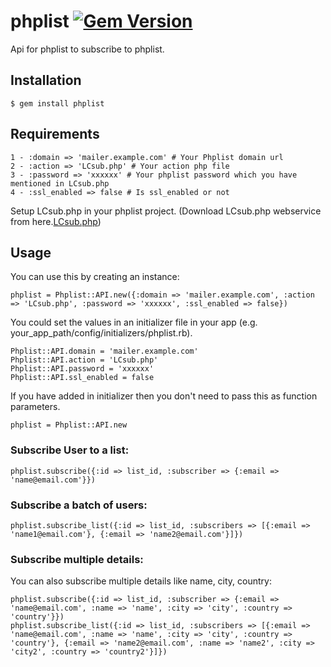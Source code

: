 # phplist [![Gem Version](https://badge.fury.io/rb/phplist.png)](http://badge.fury.io/rb/phplist)

Api for phplist to subscribe to phplist.

## Installation

    $ gem install phplist
    
## Requirements

    1 - :domain => 'mailer.example.com' # Your Phplist domain url
    2 - :action => 'LCsub.php' # Your action php file
    3 - :password => 'xxxxxx' # Your phplist password which you have mentioned in LCsub.php
    4 - :ssl_enabled => false # Is ssl_enabled or not

Setup LCsub.php in your phplist project. (Download LCsub.php webservice from here.[LCsub.php](https://github.com/ahmadhussain/phplist_webservice))
## Usage

You can use this by creating an instance:

    phplist = Phplist::API.new({:domain => 'mailer.example.com', :action => 'LCsub.php', :password => 'xxxxxx', :ssl_enabled => false})
    
You could set the values in an initializer file in your app (e.g. your_app_path/config/initializers/phplist.rb).

    Phplist::API.domain = 'mailer.example.com'
    Phplist::API.action = 'LCsub.php'
    Phplist::API.password = 'xxxxxx'
    Phplist::API.ssl_enabled = false
    
If you have added in initializer then you don't need to pass this as function parameters.
 
    phplist = Phplist::API.new
    
### Subscribe User to a list:
 
    phplist.subscribe({:id => list_id, :subscriber => {:email => 'name@email.com'}})
    
    
### Subscribe a batch of users:

    phplist.subscribe_list({:id => list_id, :subscribers => [{:email => 'name1@email.com'}, {:email => 'name2@email.com'}]})
    
### Subscribe multiple details:

You can also subscribe multiple details like name, city, country:

    phplist.subscribe({:id => list_id, :subscriber => {:email => 'name@email.com', :name => 'name', :city => 'city', :country => 'country'}})
    phplist.subscribe_list({:id => list_id, :subscribers => [{:email => 'name@email.com', :name => 'name', :city => 'city', :country => 'country'}, {:email => 'name2@email.com', :name => 'name2', :city => 'city2', :country => 'country2'}]})
